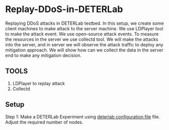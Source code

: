 # Replay-DDoS-in-DETERLab
Replaying DDoS attacks in DETERLab testbed. In this setup, we create some client machines to make attack to the server machine. We use LDPlayer tool to make the attack event. We use open-source attack events. To measure the resources in the server we use collectd tool. We will make the attacks into the server, and in server we will observe the attack traffic to deploy any mitigation approach. We will show how can we collect the data in the server end to make any mitigation decision.
## TOOLS
1. LDPlayer to replay attack
2. Collectd
## Setup
Step 1: Make a DETERLab Experiment using [deterlab configuration file](deterlab.conf) file. Adjust the required number of nodes. 
